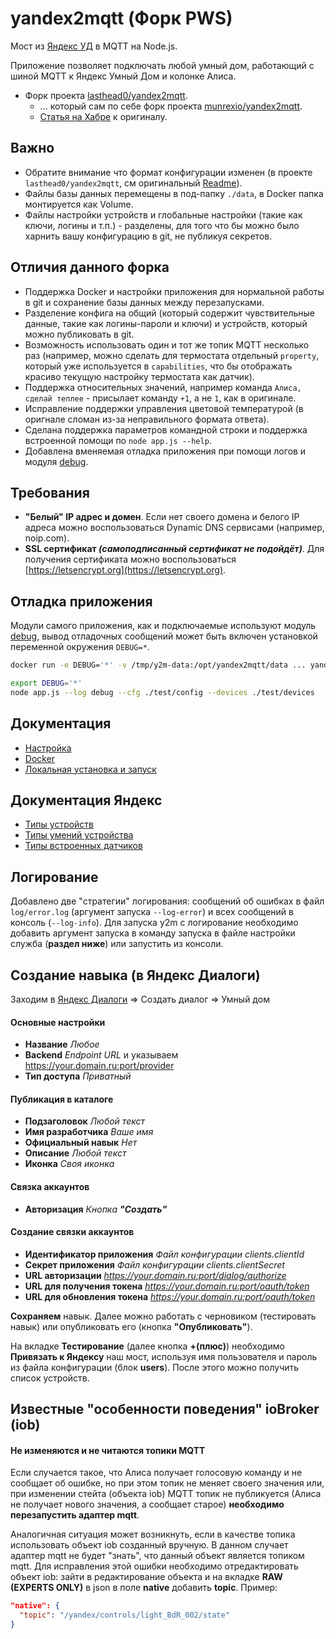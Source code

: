 # yandex2mqtt (Форк PWS)

Мост из [Яндекс УД](https://yandex.ru/dev/dialogs/smart-home/doc/about.html) в MQTT на Node.js.

Приложение позволяет подключать любой умный дом, работающий с шиной MQTT к Яндекс Умный Дом и колонке Алиса.

* Форк проекта [lasthead0/yandex2mqtt](https://github.com/lasthead0/yandex2mqtt).
    * ... который сам по себе форк проекта [munrexio/yandex2mqtt](https://github.com/munrexio/yandex2mqtt).
    * [Статья на Хабре](https://habr.com/ru/post/465537/) к оригиналу.

## Важно

* Обратите внимание что формат конфигурации изменен (в проекте ``lasthead0/yandex2mqtt``, см оригинальный [Readme](https://github.com/lasthead0/yandex2mqtt/blob/master/README.md)).
* Файлы базы данных перемещены в под-папку ``./data``, в Docker папка монтируется как Volume.
* Файлы настройки устройств и глобальные настройки (такие как ключи, логины и т.п.) - разделены, для того что бы можно было харнить вашу конфигурацию в git, не публикуя секретов.

## Отличия данного форка

* Поддержка Docker и настройки приложения для нормальной работы в git и сохранение базы данных между перезапусками.
* Разделение конфига на общий (который содержит чувствительные данные, такие как логины-пароли и ключи) и устройств, который можно публиковать в git.
* Возможность использовать один и тот же топик MQTT несколько раз (например, можно сделать для термостата отдельный ``property``, который уже используется в ``capabilities``, что бы отображать красиво текущую настройку термостата как датчик).
* Поддержка относительных значений, например команда ``Алиса, сделай теплее`` - присылает команду ``+1``, а не ``1``, как в оригинале.
* Исправление поддержки управления цветовой температурой (в оригнале сломан из-за неправильного формата ответа).
* Сделана поддержка параметров командной строки и поддержка встроенной помощи по ``node app.js --help``.
* Добавлена вменяемая отладка приложения при помощи логов и модуля [debug](https://www.npmjs.com/package/debug).

## Требования
- **"Белый" IP адрес и домен**. Если нет своего домена и белого IP адреса можно воспользоваться Dynamic DNS  сервисами (например, noip.com).
- **SSL сертификат _(самоподписанный сертификат не подойдёт)_**. Для получения сертификата можно воспользоваться [https://letsencrypt.org](https://letsencrypt.org).

## Отладка приложения

Модули самого приложения, как и подключаемые используют модуль [debug](https://www.npmjs.com/package/debug), вывод отладочных сообщений может быть включен установкой переменной окружения ``DEBUG=*``.

```bash
docker run -e DEBUG='*' -v /tmp/y2m-data:/opt/yandex2mqtt/data ... yandex2mqtt
```

```bash
export DEBUG='*'
node app.js --log debug --cfg ./test/config --devices ./test/devices
```

## Документация

* [Настройка](doc/config.md)
* [Docker](doc/docker.md)
* [Локальная установка и запуск](doc/setup.md)


## Документация Яндекс
- [Типы устройств](https://yandex.ru/dev/dialogs/alice/doc/smart-home/concepts/device-types.html)
- [Типы умений устройства](https://yandex.ru/dev/dialogs/alice/doc/smart-home/concepts/capability-types.html)
- [Типы встроенных датчиков](https://yandex.ru/dev/dialogs/alice/doc/smart-home/concepts/properties-types.html)

## Логирование
Добавлено две "стратегии" логирования: сообщений об ошибках в файл `log/error.log` (аргумент запуска `--log-error`) и всех сообщений в консоль (`--log-info`).
Для запуска y2m с логирование необходимо добавить аргумент запуска в команду запуска в файле настройки служба (**раздел ниже**) или запустить из консоли.

## Создание навыка (в Яндекс Диалоги)
Заходим в [Яндекс Диалоги](https://dialogs.yandex.ru/developer) => Создать диалог => Умный дом

#### Основные настройки
- **Название** *Любое*
- **Backend** *Endpoint URL* и указываем https://your.domain.ru:port/provider
- **Тип доступа** *Приватный*

#### Публикация в каталоге
- **Подзаголовок** *Любой текст*
- **Имя разработчика** *Ваше имя*
- **Официальный навык** *Нет*
- **Описание** *Любой текст*
- **Иконка** *Своя иконка*

#### Связка аккаунтов
- **Авторизация** _Кнопка **"Создать"**_

#### Создание связки аккаунтов
- **Идентификатор приложения** *Файл конфигурации clients.clientId*
- **Секрет приложения** *Файл конфигурации clients.clientSecret*
- **URL авторизации** *https://your.domain.ru:port/dialog/authorize*
- **URL для получения токена** *https://your.domain.ru:port/oauth/token*
- **URL для обновления токена** *https://your.domain.ru:port/oauth/token*

**Сохраняем** навык. Далее можно работать с черновиком (тестировать навык) или опубликовать его (кнопка **"Опубликовать"**).

На вкладке **Тестирование** (далее кнопка **+(плюс)**) необходимо **Привязать к Яндексу** наш мост, используя имя пользователя и пароль из файла конфигурации (блок **users**). После этого можно получить список устройств.

## Известные "особенности поведения" ioBroker (iob)

#### Не изменяются и не читаются топики MQTT

Если случается такое, что Алиса получает голосовую команду и не сообщает об ошибке, но при этом топик не меняет своего значения или, при изменении стейта (объекта iob) MQTT топик не публикуется (Алиса не получает нового значения, а сообщает старое) **необходимо перезапустить адаптер mqtt**.

Аналогичная ситуация может возникнуть, если в качестве топика использовать объект iob созданный вручную. В данном случает адаптер mqtt не будет "знать", что данный объект является топиком mqtt.
Для исправления этой ошибки необходимо отредактировать объект iob: зайти в редактирование объекта и на вкладке **RAW (EXPERTS ONLY)** в json в поле **native** добавить **topic**. Пример:
```json
"native": {
  "topic": "/yandex/controls/light_BdR_002/state"
}
```
